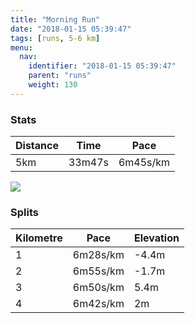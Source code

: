 ```yaml
---
title: "Morning Run"
date: "2018-01-15 05:39:47"
tags: [runs, 5-6 km]
menu:
  nav:
    identifier: "2018-01-15 05:39:47"
    parent: "runs"
    weight: 130
---
```


### Stats

| Distance | Time | Pace |
|----------|------|------|
|5km|33m47s|6m45s/km|

<img src='https://maps.googleapis.com/maps/api/staticmap?maptype=roadmap&path=enc:oxjeIfevLmIu@cC`D|@vFuBl]bA|Ag@vCfBj@mAjAJbD|DvQrGhMRvD`BbAlBlR|D|GpGrAlHvO_IkPkDSuE{GkDcMc@mMmH_HgFiXSmC`AaAcBsB~@qo@dGcAhDpChBaBdAvC&key=AIzaSyAfqMeaZ1CCJFGP5cWud__oZnT_Pybg-1M&size=800x800&markers=color:yellow|label:S|53.47224,-2.24868&markers=color:green|label:F|53.47137000000002,-2.2490799999999993'>

### Splits

| Kilometre | Pace | Elevation |
|------|------|-----------|
|1|6m28s/km|-4.4m|
|2|6m55s/km|-1.7m|
|3|6m50s/km|5.4m|
|4|6m42s/km|2m|
